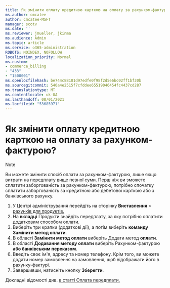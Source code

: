 ```yaml
---
title: Як змінити оплату кредитною карткою на оплату за рахунком-фактурою?
ms.author: cmcatee
author: cmcatee-MSFT
manager: scotv
ms.date: ''
ms.reviewer: jmueller, jkinma
ms.audience: Admin
ms.topic: article
ms.service: o365-administration
ROBOTS: NOINDEX, NOFOLLOW
localization_priority: Normal
ms.custom:
- commerce_billing
- "433"
- "1500001"
ms.openlocfilehash: be744c88181d97edfe0f98f2d5e6bc02ff1bf30b
ms.sourcegitcommit: 540a4e2515f7cfddee65519046454fc4437cd287
ms.translationtype: MT
ms.contentlocale: uk-UA
ms.lasthandoff: 08/01/2021
ms.locfileid: "53685971"
---
```

# <a name="how-do-i-change-from-credit-card-payments-to-invoice"></a>Як змінити оплату кредитною карткою на оплату за рахунком-фактурою?

> [!NOTE]
> Ви можете змінити спосіб оплати за рахунком-фактурою, лише якщо витрати на передплату вище певної суми. Перш ніж ви зможете сплатити заборгованість за рахунком-фактурою, потрібно спочатку сплатити заборгованість за кредитною або дебетової карткою або з банківського рахунку.

1. У Центрі адміністрування перейдіть на сторінку **Виставлення**  >  [рахунків для продуктів.](https://go.microsoft.com/fwlink/p/?linkid=842054)
2. На **вкладці** Продукти знайдіть передплату, за яку потрібно оплатити додатковим способом оплати.
3. Виберіть три крапки (додаткові дії), а потім виберіть **команду Замінити метод оплати**.
4. В області **Замінити метод оплати** виберіть Додати метод **оплати**.
5. В області **Додавання методу оплати** виберіть Рахунком-фактурою **або банківським переказом**.
6. Введіть своє ім'я, адресу та номер телефону. Крім того, ви можете додати номер замовлення на замовлення, щоб відображати його в рахунку-фактурі.
7. Завершивши, натисніть кнопку **Зберегти**.

Докладні відомості див. [в статті Оплата передплати.](/microsoft-365/commerce/billing-and-payments/pay-for-your-subscription)